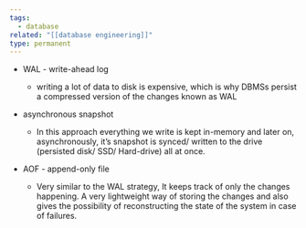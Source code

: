```yaml
---
tags:
  - database
related: "[[database engineering]]"
type: permanent
---
```

- WAL - write-ahead log
	- writing a lot of data to disk is expensive, which is why DBMSs persist a compressed version of the changes known as WAL

- asynchronous snapshot
	- In this approach everything we write is kept in-memory and later on, asynchronously, it’s snapshot is synced/ written to the drive (persisted disk/ SSD/ Hard-drive) all at once.

- AOF - append-only file
	- Very similar to the WAL strategy, It keeps track of only the changes happening. A very lightweight way of storing the changes and also gives the possibility of reconstructing the state of the system in case of failures.